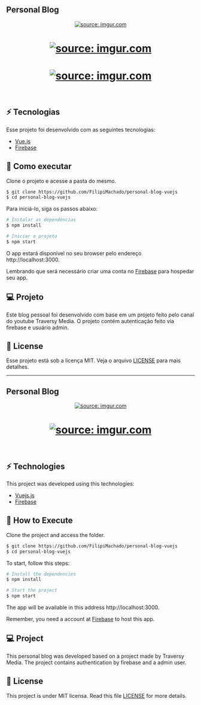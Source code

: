 <h2>Personal Blog</h2>

<p align="center">
  <a href="https://imgur.com/dyAws5H"><img src="https://imgur.com/dyAws5H.png" title="source: imgur.com" /></a>
</p>
<h1 align="center">
    <a href="https://imgur.com/44PaBH4"><img src="https://imgur.com/44PaBH4.png" title="source: imgur.com" /></a>
</h1>

<h1 align="center">
    <a href="https://imgur.com/Gnz3b89"><img src="https://imgur.com/Gnz3b89.png" title="source: imgur.com" /></a>
</h1>

<br>

## ⚡ Tecnologias

Esse projeto foi desenvolvido com as seguintes tecnologias:

- [Vue.js](https://vuejs.org/)
- [Firebase](https://firebase.google.com/)

## 🚀 Como executar

Clone o projeto e acesse a pasta do mesmo.

```bash
$ git clone https://github.com/FilipiMachado/personal-blog-vuejs
$ cd personal-blog-vuejs
```

Para iniciá-lo, siga os passos abaixo:
```bash
# Instalar as dependências
$ npm install

# Iniciar o projeto
$ npm start
```
O app estará disponível no seu browser pelo endereço http://localhost:3000.

Lembrando que será necessário criar uma conta no [Firebase](https://firebase.google.com/) para hospedar seu app.

## 💻 Projeto

Este blog pessoal foi desenvolvido com base em um projeto feito pelo canal do youtube Traversy Media. 
O projeto contém autenticação feito via firebase e usuário admin.

## 📝 License

Esse projeto está sob a licença MIT. Veja o arquivo [LICENSE](LICENSE.md) para mais detalhes.

<hr>

<h2>Personal Blog</h2>

<p align="center">
  <a href="https://imgur.com/57PbV3f"><img src="https://i.imgur.com/57PbV3f.png" title="source: imgur.com" /></a>
</p>
<h1 align="center">
    <a href="https://imgur.com/j8XYwDk"><img src="https://i.imgur.com/j8XYwDk.png" title="source: imgur.com" /></a>
</h1>

<br>

## ⚡ Technologies

This project was developed using this technologies:

- [Vuejs.js](https://vuejs.org/)
- [Firebase](https://firebase.google.com/)

## 🚀 How to Execute

Clone the project and access the folder.

```bash
$ git clone https://github.com/FilipiMachado/personal-blog-vuejs
$ cd personal-blog-vuejs
```

To start, follow this steps:
```bash
# Install the dependencies
$ npm install

# Start the project
$ npm start
```
The app will be available in this address http://localhost:3000.

Remember, you need a account at [Firebase](https://firebase.google.com/) to host this app.

## 💻 Project

This personal blog was developed based on a project made by Traversy Media.
The project contains authentication by firebase and a admin user.
                                                                                                      
## 📝 License

This project is under MIT licensa. Read this file [LICENSE](LICENSE.md) for more details.

